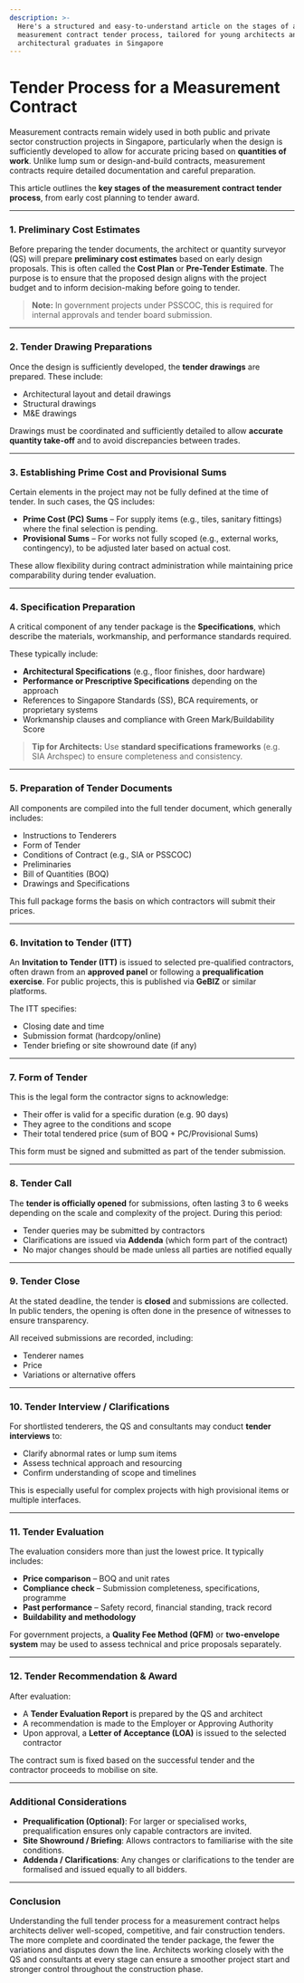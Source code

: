 ```yaml
---
description: >-
  Here's a structured and easy-to-understand article on the stages of a
  measurement contract tender process, tailored for young architects and
  architectural graduates in Singapore
---
```


# Tender Process for a Measurement Contract

Measurement contracts remain widely used in both public and private sector construction projects in Singapore, particularly when the design is sufficiently developed to allow for accurate pricing based on **quantities of work**. Unlike lump sum or design-and-build contracts, measurement contracts require detailed documentation and careful preparation.

This article outlines the **key stages of the measurement contract tender process**, from early cost planning to tender award.

***

### 1. Preliminary Cost Estimates

Before preparing the tender documents, the architect or quantity surveyor (QS) will prepare **preliminary cost estimates** based on early design proposals. This is often called the **Cost Plan** or **Pre-Tender Estimate**. The purpose is to ensure that the proposed design aligns with the project budget and to inform decision-making before going to tender.

> **Note:** In government projects under PSSCOC, this is required for internal approvals and tender board submission.

***

### 2. Tender Drawing Preparations

Once the design is sufficiently developed, the **tender drawings** are prepared. These include:

* Architectural layout and detail drawings
* Structural drawings
* M\&E drawings

Drawings must be coordinated and sufficiently detailed to allow **accurate quantity take-off** and to avoid discrepancies between trades.

***

### 3. Establishing Prime Cost and Provisional Sums

Certain elements in the project may not be fully defined at the time of tender. In such cases, the QS includes:

* **Prime Cost (PC) Sums** – For supply items (e.g., tiles, sanitary fittings) where the final selection is pending.
* **Provisional Sums** – For works not fully scoped (e.g., external works, contingency), to be adjusted later based on actual cost.

These allow flexibility during contract administration while maintaining price comparability during tender evaluation.

***

### 4. Specification Preparation

A critical component of any tender package is the **Specifications**, which describe the materials, workmanship, and performance standards required.

These typically include:

* **Architectural Specifications** (e.g., floor finishes, door hardware)
* **Performance or Prescriptive Specifications** depending on the approach
* References to Singapore Standards (SS), BCA requirements, or proprietary systems
* Workmanship clauses and compliance with Green Mark/Buildability Score

> **Tip for Architects:** Use **standard specifications frameworks** (e.g. SIA Archspec) to ensure completeness and consistency.

***

### 5. Preparation of Tender Documents

All components are compiled into the full tender document, which generally includes:

* Instructions to Tenderers
* Form of Tender
* Conditions of Contract (e.g., SIA or PSSCOC)
* Preliminaries
* Bill of Quantities (BOQ)
* Drawings and Specifications

This full package forms the basis on which contractors will submit their prices.

***

### 6. Invitation to Tender (ITT)

An **Invitation to Tender (ITT)** is issued to selected pre-qualified contractors, often drawn from an **approved panel** or following a **prequalification exercise**. For public projects, this is published via **GeBIZ** or similar platforms.

The ITT specifies:

* Closing date and time
* Submission format (hardcopy/online)
* Tender briefing or site showround date (if any)

***

### 7. Form of Tender

This is the legal form the contractor signs to acknowledge:

* Their offer is valid for a specific duration (e.g. 90 days)
* They agree to the conditions and scope
* Their total tendered price (sum of BOQ + PC/Provisional Sums)

This form must be signed and submitted as part of the tender submission.

***

### 8. Tender Call

The **tender is officially opened** for submissions, often lasting 3 to 6 weeks depending on the scale and complexity of the project. During this period:

* Tender queries may be submitted by contractors
* Clarifications are issued via **Addenda** (which form part of the contract)
* No major changes should be made unless all parties are notified equally

***

### 9. Tender Close

At the stated deadline, the tender is **closed** and submissions are collected. In public tenders, the opening is often done in the presence of witnesses to ensure transparency.

All received submissions are recorded, including:

* Tenderer names
* Price
* Variations or alternative offers

***

### 10. Tender Interview / Clarifications

For shortlisted tenderers, the QS and consultants may conduct **tender interviews** to:

* Clarify abnormal rates or lump sum items
* Assess technical approach and resourcing
* Confirm understanding of scope and timelines

This is especially useful for complex projects with high provisional items or multiple interfaces.

***

### 11. Tender Evaluation

The evaluation considers more than just the lowest price. It typically includes:

* **Price comparison** – BOQ and unit rates
* **Compliance check** – Submission completeness, specifications, programme
* **Past performance** – Safety record, financial standing, track record
* **Buildability and methodology**

For government projects, a **Quality Fee Method (QFM)** or **two-envelope system** may be used to assess technical and price proposals separately.

***

### 12. Tender Recommendation & Award

After evaluation:

* A **Tender Evaluation Report** is prepared by the QS and architect
* A recommendation is made to the Employer or Approving Authority
* Upon approval, a **Letter of Acceptance (LOA)** is issued to the selected contractor

The contract sum is fixed based on the successful tender and the contractor proceeds to mobilise on site.

***

### Additional Considerations

* **Prequalification (Optional)**: For larger or specialised works, prequalification ensures only capable contractors are invited.
* **Site Showround / Briefing**: Allows contractors to familiarise with the site conditions.
* **Addenda / Clarifications**: Any changes or clarifications to the tender are formalised and issued equally to all bidders.

***

### Conclusion

Understanding the full tender process for a measurement contract helps architects deliver well-scoped, competitive, and fair construction tenders. The more complete and coordinated the tender package, the fewer the variations and disputes down the line. Architects working closely with the QS and consultants at every stage can ensure a smoother project start and stronger control throughout the construction phase.
